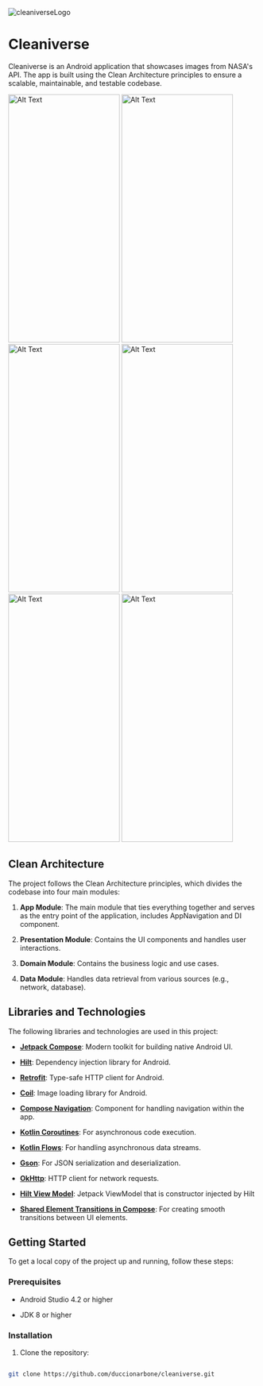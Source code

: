 ![cleaniverseLogo](https://github.com/user-attachments/assets/5364b269-9939-409f-90d2-18733193fcc7)

# Cleaniverse

Cleaniverse is an Android application that showcases images from NASA's API. The app is built using the Clean Architecture principles to ensure a scalable, maintainable, and testable codebase.

<img src="https://github.com/user-attachments/assets/65536d1f-998c-4201-b12c-4dbbcdfb4fa6" alt="Alt Text" width="224" height="500">
<img src="https://github.com/user-attachments/assets/9a91e2b7-ef76-4db3-bf0a-2e9d1999758b" alt="Alt Text" width="224" height="500">
<img src="https://github.com/user-attachments/assets/2d17655d-87e7-4c7a-af91-c97115b26b23" alt="Alt Text" width="224" height="500">
<img src="https://github.com/user-attachments/assets/b427f144-ecb2-4e1a-b2ab-0a72111e6011" alt="Alt Text" width="224" height="500">
<img src="https://github.com/user-attachments/assets/8a0cd6a5-fc1a-42db-b97e-02f054c240a2" alt="Alt Text" width="224" height="500">
<img src="https://github.com/user-attachments/assets/c03a4f06-29c7-4f98-b71d-d0237b4c42d0" alt="Alt Text" width="224" height="500">


## Clean Architecture

  

The project follows the Clean Architecture principles, which divides the codebase into four main modules:

  

1. **App Module**: The main module that ties everything together and serves as the entry point of the application, includes AppNavigation and DI component.

2.  **Presentation Module**: Contains the UI components and handles user interactions.

3.  **Domain Module**: Contains the business logic and use cases.

4.  **Data Module**: Handles data retrieval from various sources (e.g., network, database).

  

## Libraries and Technologies

  

The following libraries and technologies are used in this project:


-  **[Jetpack Compose](https://developer.android.com/develop/ui/compose/documentation)**: Modern toolkit for building native Android UI.

-  **[Hilt](https://developer.android.com/training/dependency-injection/hilt-android)**: Dependency injection library for Android.

-  **[Retrofit](https://github.com/square/retrofit)**: Type-safe HTTP client for Android.

-  **[Coil](https://coil-kt.github.io/coil/)**: Image loading library for Android.

-  **[Compose Navigation](https://developer.android.com/develop/ui/compose/navigation)**: Component for handling navigation within the app.

-  **[Kotlin Coroutines](https://developer.android.com/kotlin/coroutines)**: For asynchronous code execution.

-  **[Kotlin Flows](https://developer.android.com/kotlin/flow)**: For handling asynchronous data streams.

-  **[Gson](https://github.com/google/gson)**: For JSON serialization and deserialization.

-  **[OkHttp](https://github.com/square/okhttp)**: HTTP client for network requests.

-  **[Hilt View Model](https://dagger.dev/hilt/view-model.html)**: Jetpack ViewModel that is constructor injected by Hilt

-   **[Shared Element Transitions in Compose](https://developer.android.com/develop/ui/compose/animation/shared-elements)**: For creating smooth transitions between UI elements.

  

## Getting Started

  

To get a local copy of the project up and running, follow these steps:

  

### Prerequisites

  

- Android Studio 4.2 or higher

- JDK 8 or higher

  

### Installation

  

1. Clone the repository:

```sh

git clone https://github.com/duccionarbone/cleaniverse.git
